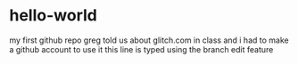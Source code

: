 # hello-world
my first github repo
greg told us about glitch.com in class and i had to make a github account to use it
this line is typed using the branch edit feature
